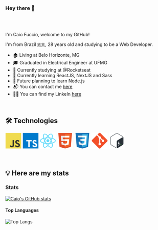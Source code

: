 ### Hey there 👋

<br />
<br />

I'm Caio Fuccio, welcome to my GitHub!

I'm from Brazil 🇧🇷, 28 years old and studying to be a Web Developer.

* 🏠 Living at Belo Horizonte, MG
* 🎓 Graduated in Electrical Engineer at UFMG
* 📖 Currently studying at @Rocketseat
* 🌱 Currently learning ReactJS, NextJS and Sass
* 🍃 Future planning to learn Node.js
* 📬 You can contact me [here](mailto:caio@gmail.com)
* 👨‍💻 You can find my LinkeIn [here](https://linkedin.com/in/caiofuccio)

<br/>

## 🛠️ Technologies
<img src="https://raw.githubusercontent.com/devicons/devicon/2809b567852a4648062a2d3e7c1c531367458c0b/icons/javascript/javascript-original.svg" height="50"> <img src="https://raw.githubusercontent.com/devicons/devicon/2809b567852a4648062a2d3e7c1c531367458c0b/icons/typescript/typescript-original.svg" height="50"> <img src="https://raw.githubusercontent.com/devicons/devicon/2809b567852a4648062a2d3e7c1c531367458c0b/icons/react/react-original.svg" height="50"> <img src="https://raw.githubusercontent.com/devicons/devicon/2809b567852a4648062a2d3e7c1c531367458c0b/icons/html5/html5-original.svg" height="50"> <img src="https://raw.githubusercontent.com/devicons/devicon/2809b567852a4648062a2d3e7c1c531367458c0b/icons/css3/css3-original.svg" height="50"> <img src="https://raw.githubusercontent.com/devicons/devicon/2809b567852a4648062a2d3e7c1c531367458c0b/icons/git/git-original.svg" height="50"> <img src="https://raw.githubusercontent.com/devicons/devicon/2809b567852a4648062a2d3e7c1c531367458c0b/icons/bash/bash-original.svg" height="50">

<br/>

## 💡 Here are my stats

### Stats

[![Caio's GitHub stats](https://github-readme-stats.vercel.app/api?username=caiofuccio)](https://github.com/anuraghazra/github-readme-stats)


#### Top Languages

![Top Langs](https://github-readme-stats.vercel.app/api/top-langs/?username=caiofuccio&title_color=2F80ED)
